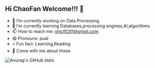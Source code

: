 ## Hi ChaoFan Welcome!!! 👋

- 🔭 I’m currently working on Data Processing
- 🌱 I’m currently learning Databases,processing engines,AI,algorithms
- 📫 How to reach me: shicf0311@gmail.com
- 😄 Pronouns: pual
- ⚡ Fun fact: Learning,Reading
- 💬 Come with me about these 
<!--
**pual-S/pual-S** is a ✨ _special_ ✨ repository because its `README.md` (this file) appears on your GitHub profile.

Here are some ideas to get you started:

- 🔭 I’m currently working on ...
- 🌱 I’m currently learning ...
- 👯 I’m looking to collaborate on ...
- 🤔 I’m looking for help with ...
- 💬 Ask me about ...
- 📫 How to reach me: ...
- 😄 Pronouns: ...
- ⚡ Fun fact: ...
-->
![Anurag's GitHub stats](https://github-readme-stats.vercel.app/api?username=pual-S)
<!-- ![Top Langs](https://github-readme-stats.vercel.app/api/top-langs/?username=pual-S) -->
